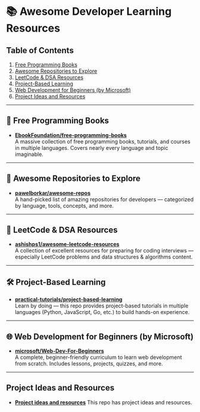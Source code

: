 # 📚 Awesome Developer Learning Resources

## Table of Contents

1. [Free Programming Books](#-free-programming-books)
2. [Awesome Repositories to Explore](#-awesome-repositories-to-explore)
3. [LeetCode & DSA Resources](#-leetcode--dsa-resources)
4. [Project-Based Learning](#-project-based-learning)
5. [Web Development for Beginners (by Microsoft)](#-web-development-for-beginners-by-microsoft)
6. [Project Ideas and Resources](#-project-ideas-and-resources)

---

## 📖 Free Programming Books

- **[EbookFoundation/free-programming-books](https://github.com/EbookFoundation/free-programming-books)**  
  A massive collection of free programming books, tutorials, and courses in multiple languages. Covers nearly every language and topic imaginable.

---

## 🚀 Awesome Repositories to Explore

- **[pawelborkar/awesome-repos](https://github.com/pawelborkar/awesome-repos)**  
  A hand-picked list of amazing repositories for developers — categorized by language, tools, concepts, and more.

---

## 🧠 LeetCode & DSA Resources

- **[ashishps1/awesome-leetcode-resources](https://github.com/ashishps1/awesome-leetcode-resources)**  
  A collection of excellent resources for preparing for coding interviews — especially LeetCode problems and data structures & algorithms content.

---

## 🛠️ Project-Based Learning

- **[practical-tutorials/project-based-learning](https://github.com/practical-tutorials/project-based-learning)**  
  Learn by doing — this repo provides project-based tutorials in multiple languages (Python, JavaScript, Go, etc.) to build hands-on experience.

---

## 🌐 Web Development for Beginners (by Microsoft)

- **[microsoft/Web-Dev-For-Beginners](https://github.com/microsoft/Web-Dev-For-Beginners)**  
  A complete, beginner-friendly curriculum to learn web development from scratch. Includes lessons, projects, quizzes, and more.

---

## Project Ideas and Resources

- **[Project ideas and resources](https://github.com/The-Cool-Coders/Project-Ideas-And-Resources)**
    This repo has project ideas and resources.
